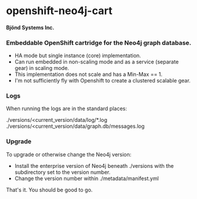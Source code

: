 openshift-neo4j-cart
====================

#### Bjönd Systems Inc.

### Embeddable OpenShift cartridge for the Neo4j graph database.


* HA mode but single instance (core) implementation.
* Can run embedded in non-scaling mode and as a service (separate gear) in scaling mode.
* This implementation does not scale and has a Min-Max == 1.
* I'm not sufficiently fly with Openshift to create a clustered scalable gear. 


### Logs
When running the logs are in the standard places:

./versions/<current_version/data/log/*.log
./versions/<current_version/data/graph.db/messages.log


### Upgrade
To upgrade or otherwise change the Neo4j version:

* Install the enterprise version of Neo4j beneath ./versions with the subdirectory set to the version number.
* Change the version number within ./metadata/manifest.yml


That's it. You should be good to go. 




